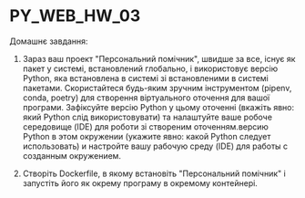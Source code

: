 # PY_WEB_HW_03

Домашнє завдання:

1. Зараз ваш проект "Персональний помічник", швидше за все, існує як пакет у системі, встановлений глобально, і використовує версію Python, яка встановлена ​​в системі зі встановленими в системі пакетами. Скористайтеся будь-яким зручним інструментом (pipenv, conda, poetry) для створення віртуального оточення для вашої програми. Зафіксуйте версію Python у цьому оточенні (вкажіть явно: який Python слід використовувати) та налаштуйте ваше робоче середовище (IDE) для роботи зі створеним оточенням.версию Python в этом окружении (укажите явно: какой Python следует использовать) и настройте вашу рабочую среду (IDE) для работы с созданным окружением.


2. Створіть Dockerfile, в якому встановіть "Персональний помічник" і запустіть його як окрему програму в окремому контейнері.
